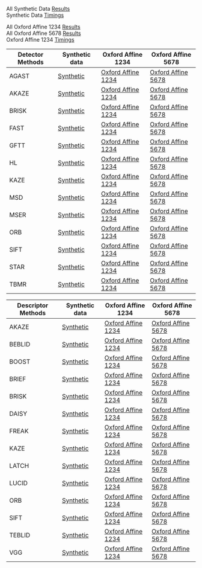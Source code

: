 
All Synthetic Data [Results](https://abbaselmas.github.io/feature-combinations/SyntheticData.html)  
Synthetic Data [Timings](https://abbaselmas.github.io/feature-combinations/SyntheticData_timing.html)

All Oxford Affine 1234 [Results](https://abbaselmas.github.io/feature-combinations/oxfordAffineData1234.html)  
All Oxford Affine 5678 [Results](https://abbaselmas.github.io/feature-combinations/oxfordAffineData5678.html)  
Oxford Affine 1234 [Timings](https://abbaselmas.github.io/feature-combinations/oxfordAffine_timing.html)

|Detector Methods|Synthetic data|Oxford Affine 1234|Oxford Affine 5678|
|---|---|---|---|
|AGAST| [Synthetic](https://abbaselmas.github.io/feature-combinations/SyntheticData_Detector_agast.html) | [Oxford Affine 1234](https://abbaselmas.github.io/feature-combinations/OxfordAffine1234_Detector_agast.html) | [Oxford Affine 5678](https://abbaselmas.github.io/feature-combinations/OxfordAffine5678_Detector_agast.html) |
|AKAZE| [Synthetic](https://abbaselmas.github.io/feature-combinations/SyntheticData_Detector_akaze.html) | [Oxford Affine 1234](https://abbaselmas.github.io/feature-combinations/OxfordAffine1234_Detector_akaze.html) | [Oxford Affine 5678](https://abbaselmas.github.io/feature-combinations/OxfordAffine5678_Detector_akaze.html) |
|BRISK| [Synthetic](https://abbaselmas.github.io/feature-combinations/SyntheticData_Detector_brisk.html) | [Oxford Affine 1234](https://abbaselmas.github.io/feature-combinations/OxfordAffine1234_Detector_brisk.html) | [Oxford Affine 5678](https://abbaselmas.github.io/feature-combinations/OxfordAffine5678_Detector_brisk.html) |
|FAST | [Synthetic](https://abbaselmas.github.io/feature-combinations/SyntheticData_Detector_fast.html)  | [Oxford Affine 1234](https://abbaselmas.github.io/feature-combinations/OxfordAffine1234_Detector_fast.html)  | [Oxford Affine 5678](https://abbaselmas.github.io/feature-combinations/OxfordAffine5678_Detector_fast.html)  |
|GFTT | [Synthetic](https://abbaselmas.github.io/feature-combinations/SyntheticData_Detector_gftt.html)  | [Oxford Affine 1234](https://abbaselmas.github.io/feature-combinations/OxfordAffine1234_Detector_gftt.html)  | [Oxford Affine 5678](https://abbaselmas.github.io/feature-combinations/OxfordAffine5678_Detector_gftt.html)  |
|HL   | [Synthetic](https://abbaselmas.github.io/feature-combinations/SyntheticData_Detector_hl.html)    | [Oxford Affine 1234](https://abbaselmas.github.io/feature-combinations/OxfordAffine1234_Detector_hl.html)    | [Oxford Affine 5678](https://abbaselmas.github.io/feature-combinations/OxfordAffine5678_Detector_hl.html)    |
|KAZE | [Synthetic](https://abbaselmas.github.io/feature-combinations/SyntheticData_Detector_kaze.html)  | [Oxford Affine 1234](https://abbaselmas.github.io/feature-combinations/OxfordAffine1234_Detector_kaze.html)  | [Oxford Affine 5678](https://abbaselmas.github.io/feature-combinations/OxfordAffine5678_Detector_kaze.html)  |
|MSD  | [Synthetic](https://abbaselmas.github.io/feature-combinations/SyntheticData_Detector_msd.html)   | [Oxford Affine 1234](https://abbaselmas.github.io/feature-combinations/OxfordAffine1234_Detector_msd.html)   | [Oxford Affine 5678](https://abbaselmas.github.io/feature-combinations/OxfordAffine5678_Detector_msd.html)   |
|MSER | [Synthetic](https://abbaselmas.github.io/feature-combinations/SyntheticData_Detector_mser.html)  | [Oxford Affine 1234](https://abbaselmas.github.io/feature-combinations/OxfordAffine1234_Detector_mser.html)  | [Oxford Affine 5678](https://abbaselmas.github.io/feature-combinations/OxfordAffine5678_Detector_mser.html)  |
|ORB  | [Synthetic](https://abbaselmas.github.io/feature-combinations/SyntheticData_Detector_orb.html)   | [Oxford Affine 1234](https://abbaselmas.github.io/feature-combinations/OxfordAffine1234_Detector_orb.html)   | [Oxford Affine 5678](https://abbaselmas.github.io/feature-combinations/OxfordAffine5678_Detector_orb.html)   |
|SIFT | [Synthetic](https://abbaselmas.github.io/feature-combinations/SyntheticData_Detector_sift.html)  | [Oxford Affine 1234](https://abbaselmas.github.io/feature-combinations/OxfordAffine1234_Detector_sift.html)  | [Oxford Affine 5678](https://abbaselmas.github.io/feature-combinations/OxfordAffine5678_Detector_sift.html)  |
|STAR | [Synthetic](https://abbaselmas.github.io/feature-combinations/SyntheticData_Detector_star.html)  | [Oxford Affine 1234](https://abbaselmas.github.io/feature-combinations/OxfordAffine1234_Detector_star.html)  | [Oxford Affine 5678](https://abbaselmas.github.io/feature-combinations/OxfordAffine5678_Detector_star.html)  |
|TBMR | [Synthetic](https://abbaselmas.github.io/feature-combinations/SyntheticData_Detector_tbmr.html)  | [Oxford Affine 1234](https://abbaselmas.github.io/feature-combinations/OxfordAffine1234_Detector_tbmr.html)  | [Oxford Affine 5678](https://abbaselmas.github.io/feature-combinations/OxfordAffine5678_Detector_tbmr.html)  |

|Descriptor Methods|Synthetic data|Oxford Affine 1234|Oxford Affine 5678|
|---|---|---|---|
|AKAZE | [Synthetic](https://abbaselmas.github.io/feature-combinations/SyntheticData_Descriptor_akaze.html)  | [Oxford Affine 1234](https://abbaselmas.github.io/feature-combinations/OxfordAffine1234_Descriptor_akaze.html)  | [Oxford Affine 5678](https://abbaselmas.github.io/feature-combinations/OxfordAffine5678_Descriptor_akaze.html)  |
|BEBLID| [Synthetic](https://abbaselmas.github.io/feature-combinations/SyntheticData_Descriptor_beblid.html) | [Oxford Affine 1234](https://abbaselmas.github.io/feature-combinations/OxfordAffine1234_Descriptor_beblid.html) | [Oxford Affine 5678](https://abbaselmas.github.io/feature-combinations/OxfordAffine5678_Descriptor_beblid.html) |
|BOOST | [Synthetic](https://abbaselmas.github.io/feature-combinations/SyntheticData_Descriptor_boost.html)  | [Oxford Affine 1234](https://abbaselmas.github.io/feature-combinations/OxfordAffine1234_Descriptor_boost.html)  | [Oxford Affine 5678](https://abbaselmas.github.io/feature-combinations/OxfordAffine5678_Descriptor_boost.html)  |
|BRIEF | [Synthetic](https://abbaselmas.github.io/feature-combinations/SyntheticData_Descriptor_brief.html)  | [Oxford Affine 1234](https://abbaselmas.github.io/feature-combinations/OxfordAffine1234_Descriptor_brief.html)  | [Oxford Affine 5678](https://abbaselmas.github.io/feature-combinations/OxfordAffine5678_Descriptor_brief.html)  |
|BRISK | [Synthetic](https://abbaselmas.github.io/feature-combinations/SyntheticData_Descriptor_brisk.html)  | [Oxford Affine 1234](https://abbaselmas.github.io/feature-combinations/OxfordAffine1234_Descriptor_brisk.html)  | [Oxford Affine 5678](https://abbaselmas.github.io/feature-combinations/OxfordAffine5678_Descriptor_brisk.html)  |
|DAISY | [Synthetic](https://abbaselmas.github.io/feature-combinations/SyntheticData_Descriptor_daisy.html)  | [Oxford Affine 1234](https://abbaselmas.github.io/feature-combinations/OxfordAffine1234_Descriptor_daisy.html)  | [Oxford Affine 5678](https://abbaselmas.github.io/feature-combinations/OxfordAffine5678_Descriptor_daisy.html)  |
|FREAK | [Synthetic](https://abbaselmas.github.io/feature-combinations/SyntheticData_Descriptor_freak.html)  | [Oxford Affine 1234](https://abbaselmas.github.io/feature-combinations/OxfordAffine1234_Descriptor_freak.html)  | [Oxford Affine 5678](https://abbaselmas.github.io/feature-combinations/OxfordAffine5678_Descriptor_freak.html)  |
|KAZE  | [Synthetic](https://abbaselmas.github.io/feature-combinations/SyntheticData_Descriptor_kaze.html)   | [Oxford Affine 1234](https://abbaselmas.github.io/feature-combinations/OxfordAffine1234_Descriptor_kaze.html)   | [Oxford Affine 5678](https://abbaselmas.github.io/feature-combinations/OxfordAffine5678_Descriptor_kaze.html)   |
|LATCH | [Synthetic](https://abbaselmas.github.io/feature-combinations/SyntheticData_Descriptor_latch.html)  | [Oxford Affine 1234](https://abbaselmas.github.io/feature-combinations/OxfordAffine1234_Descriptor_latch.html)  | [Oxford Affine 5678](https://abbaselmas.github.io/feature-combinations/OxfordAffine5678_Descriptor_latch.html)  |
|LUCID | [Synthetic](https://abbaselmas.github.io/feature-combinations/SyntheticData_Descriptor_lucid.html)  | [Oxford Affine 1234](https://abbaselmas.github.io/feature-combinations/OxfordAffine1234_Descriptor_lucid.html)  | [Oxford Affine 5678](https://abbaselmas.github.io/feature-combinations/OxfordAffine5678_Descriptor_lucid.html)  |
|ORB   | [Synthetic](https://abbaselmas.github.io/feature-combinations/SyntheticData_Descriptor_orb.html)    | [Oxford Affine 1234](https://abbaselmas.github.io/feature-combinations/OxfordAffine1234_Descriptor_orb.html)    | [Oxford Affine 5678](https://abbaselmas.github.io/feature-combinations/OxfordAffine5678_Descriptor_orb.html)    |
|SIFT  | [Synthetic](https://abbaselmas.github.io/feature-combinations/SyntheticData_Descriptor_sift.html)   | [Oxford Affine 1234](https://abbaselmas.github.io/feature-combinations/OxfordAffine1234_Descriptor_sift.html)   | [Oxford Affine 5678](https://abbaselmas.github.io/feature-combinations/OxfordAffine5678_Descriptor_sift.html)   |
|TEBLID| [Synthetic](https://abbaselmas.github.io/feature-combinations/SyntheticData_Descriptor_teblid.html) | [Oxford Affine 1234](https://abbaselmas.github.io/feature-combinations/OxfordAffine1234_Descriptor_teblid.html) | [Oxford Affine 5678](https://abbaselmas.github.io/feature-combinations/OxfordAffine5678_Descriptor_teblid.html) |
|VGG   | [Synthetic](https://abbaselmas.github.io/feature-combinations/SyntheticData_Descriptor_vgg.html)    | [Oxford Affine 1234](https://abbaselmas.github.io/feature-combinations/OxfordAffine1234_Descriptor_vgg.html)    | [Oxford Affine 5678](https://abbaselmas.github.io/feature-combinations/OxfordAffine5678_Descriptor_vgg.html)    |
